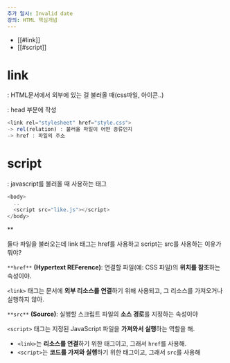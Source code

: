 ```yaml
---
추가 일시: Invalid date
강의: HTML 핵심개념
---
```

- [[#link]]
- [[#script]]

  

# link

: HTML문서에서 외부에 있는 걸 불러올 때(css파일, 아이콘..)

: head 부분에 작성

```JavaScript
<link rel="stylesheet" href="style.css">
-> rel(relation) : 불러올 파일이 어떤 종류인지
-> href : 파일의 주소
```

  

# script

: javascript를 불러올 때 사용하는 태그

```JavaScript
<body>
  ..
  <script src="like.js"></script>
</body>
```

  

**

둘다 파일을 불러오는데 link 태그는 href를 사용하고 script는 src를 사용하는 이유가 뭐야?

  

`**href**` **(Hypertext REFerence)**: 연결할 파일(예: CSS 파일)의 **위치를 참조**하는 속성이야.

`<link>` 태그는 문서에 **외부 리소스를 연결**하기 위해 사용되고, 그 리소스를 가져오거나 실행하지 않아.

`**src**` **(Source)**: 실행할 스크립트 파일의 **소스 경로**를 지정하는 속성이야

`<script>` 태그는 지정된 JavaScript 파일을 **가져와서 실행**하는 역할을 해.  
  
  

- `<link>`는 **리소스를 연결**하기 위한 태그이고, 그래서 `href`를 사용해.
- `<script>`는 **코드를 가져와 실행**하기 위한 태그이고, 그래서 `src`를 사용해